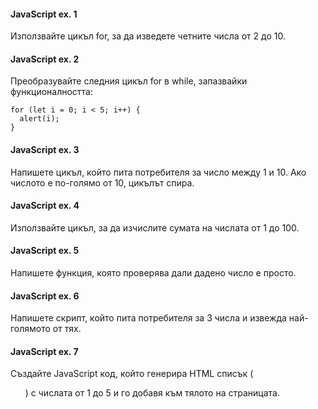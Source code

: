 
#### JavaScript ex. 1

Използвайте цикъл for, за да изведете четните числа от 2 до 10.

#### JavaScript ex. 2

Преобразувайте следния цикъл for в while, запазвайки функционалността:
```
for (let i = 0; i < 5; i++) {
  alert(i);
}
```

#### JavaScript ex. 3

Напишете цикъл, който пита потребителя за число между 1 и 10. Ако числото е по-голямо от 10, цикълът спира.

#### JavaScript ex. 4

Използвайте цикъл, за да изчислите сумата на числата от 1 до 100.

#### JavaScript ex. 5

Напишете функция, която проверява дали дадено число е просто.

#### JavaScript ex. 6

Напишете скрипт, който пита потребителя за 3 числа и извежда най-голямото от тях.

#### JavaScript ex. 7

Създайте JavaScript код, който генерира HTML списък (<ul>) с числата от 1 до 5 и го добавя към тялото на страницата.
